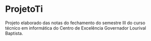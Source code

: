 # ProjetoTi
Projeto elaborado das notas do fechamento do semestre III do curso técnico em informática do Centro de Excelência Governador Lourival Baptista.
